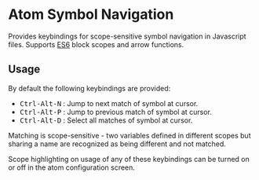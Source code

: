 # Atom Symbol Navigation

Provides keybindings for scope-sensitive symbol navigation in Javascript files. Supports [ES6](https://people.mozilla.org/~jorendorff/es6-draft.html) block scopes and arrow functions.

## Usage

By default the following keybindings are provided:
* <kbd>Ctrl-Alt-N</kbd> : Jump to next match of symbol at cursor.
* <kbd>Ctrl-Alt-P</kbd> : Jump to previous match of symbol at cursor.
* <kbd>Ctrl-Alt-D</kbd> : Select all matches of symbol at cursor.

Matching is scope-sensitive - two variables defined in different scopes but sharing a name are recognized as being different and not matched.

Scope highlighting on usage of any of these keybindings can be turned on or off in the atom configuration screen.
